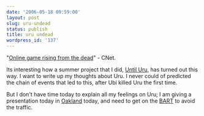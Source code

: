 ```yaml
---
date: '2006-05-18 09:59:00'
layout: post
slug: uru-undead
status: publish
title: uru undead
wordpress_id: '137'
---
```


"[Online game rising from the dead](http://news.com.com/Online+game+rising+from+the+dead/2100-1043_3-6073611.html)" - CNet.
  

  

Its interesting how a summer project that I did, [Until Uru](http://plasma.cyanworlds.com/), has turned out this way.  I want to write up my thoughts about Uru. I never could of predicted the chain of events that led to this, after Ubi killed Uru the first time.
  
  

But I don't have time today to explain all my feelings on Uru; I am giving a presentation today in [Oakland](http://maps.ask.com/maps?l=lt%3D37.8036998234%7Clg%3D-122.2750237584%7Cal%3D-1%7Ccx%3D-45587433%7Ccy%3D-15244489%7Czm%3D0%7Cvt%3D1~lt%3D37.80387%7Clg%3D-122.27469%7Cad%3D555%2012th%20St%2C%20Oakland%2C%20CA%2094607%7Csd%3D0%7Cdm%3D0~#1) today, and need to get on the [BART](http://en.wikipedia.org/wiki/BART) to avoid the traffic.
